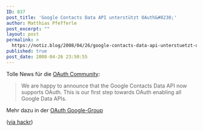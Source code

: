 ```yaml
---
ID: 837
post_title: 'Google Contacts Data API unterstützt OAuth&#8230;'
author: Matthias Pfefferle
post_excerpt: ""
layout: post
permalink: >
  https://notiz.blog/2008/04/26/google-contacts-data-api-unterstuetzt-oauth/
published: true
post_date: 2008-04-26 23:50:55
---
```

<!-- wp:paragraph -->
<p>Tolle News für die <a href="http://oauth.net/">OAuth Community</a>:</p>
<!-- /wp:paragraph -->

<!-- wp:quote -->
<blockquote class="wp-block-quote">
	<p>We are happy to announce that the Google Contacts Data API now supports OAuth. This is our first step towards OAuth enabling all Google Data APIs.</p>
</blockquote>
<!-- /wp:quote -->

<!-- wp:paragraph -->
<p>Mehr dazu in der <a href="http://groups.google.com/group/oauth/browse_thread/thread/75ee6d973930c791">OAuth Google-Group</a></p>
<!-- /wp:paragraph -->

<!-- wp:paragraph -->
<p>(<a href="http://hackr.de/2008/04/26/gauth">via hackr</a>)</p>
<!-- /wp:paragraph -->
